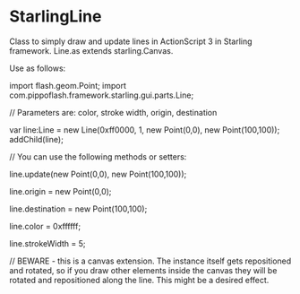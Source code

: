 # StarlingLine
Class to simply draw and update lines in ActionScript 3 in Starling framework.
Line.as extends starling.Canvas.


Use as follows:

import flash.geom.Point;
import com.pippoflash.framework.starling.gui.parts.Line;

// Parameters are: color, stroke width, origin, destination

var line:Line = new Line(0xff0000, 1, new Point(0,0), new Point(100,100)); 
addChild(line);


// You can use the following methods or setters:

line.update(new Point(0,0), new Point(100,100));

line.origin = new Point(0,0);

line.destination = new Point(100,100);

line.color = 0xffffff;

line.strokeWidth = 5;


// BEWARE - this is a canvas extension. The instance itself gets repositioned and rotated, so if you draw other elements inside the canvas they will be rotated and repositioned along the line. This might be a desired effect.
